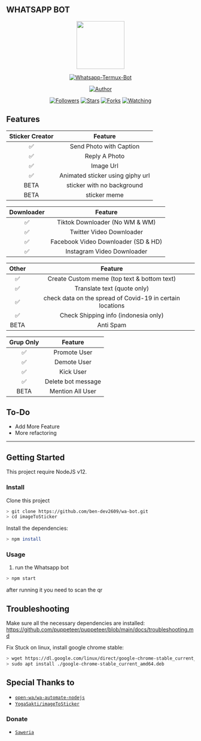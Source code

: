 ## WHATSAPP BOT

<p align="center">
<img src="https://avatars2.githubusercontent.com/u/70950474?s=400&u=6c56f74017c9eed3cc75b29367c06be0c3839bda&v=4" width="128" height="128"/>
</p>
<p align="center">
<a href="#"><img title="Whatsapp-Termux-Bot" src="https://img.shields.io/badge/Whatsapp Bot-green?colorA=%23ff0000&colorB=%23017e40&style=for-the-badge"></a>
</p>
<p align="center">
<a href="https://github.com/ben-dev2609"><img title="Author" src="https://img.shields.io/badge/Author-Ebenezer-red.svg?style=for-the-badge&logo=github"></a>
</p>
<p align="center">
<a href="https://github.com/ben-dev2609/followers"><img title="Followers" src="https://img.shields.io/github/followers/ben-dev2609?color=blue&style=flat-square"></a>
<a href="https://github.com/ben-dev2609/whatsapp-bott/stargazers/"><img title="Stars" src="https://img.shields.io/github/stars/ben-dev2609/whatsapp-bott?color=red&style=flat-square"></a>
<a href="https://github.com/ben-dev2609/whatsapp-bott/network/members"><img title="Forks" src="https://img.shields.io/github/forks/ben-dev2609/whatsapp-bott?color=red&style=flat-square"></a>
<a href="https://github.com/ben-dev2609/whatsapp-bott/watchers"><img title="Watching" src="https://img.shields.io/github/watchers/ben-dev2609/whatsapp-bott?label=Watchers&color=blue&style=flat-square"></a>
</p>













## Features

| Sticker Creator |                Feature           |
| :-----------: | :--------------------------------: |
|       ✅       | Send Photo with Caption          |
|       ✅       | Reply A Photo                    |
|       ✅       | Image Url                        |
|       ✅       | Animated sticker using giphy url |
|       BETA      | sticker with no background       |
|       BETA     | sticker meme      |


| Downloader |                     Feature                |
| :------------: | :---------------------------------------------: |
|       ✅        |   Tiktok Downloader (No WM & WM)              |
|       ✅        |   Twitter Video Downloader                    |
|       ✅        |   Facebook Video Downloader (SD & HD)         |
|       ✅      |   Instagram Video Downloader                  |


| Other  |                     Feature                     |
| :------------: | :---------------------------------------------: |
|       ✅        |   Create Custom meme (top text & bottom text)  |
|       ✅        |   Translate text (quote only)                  |
|       ✅        |   check data on the spread of Covid-19 in certain locations|
|       ✅        |   Check Shipping info (indonesia only)         |
|      BETA        |   Anti Spam                                   |


| Grup Only  |                     Feature                     |
| :------------: | :---------------------------------------------: |
|       ✅        |   Promote User                  |
|       ✅        |   Demote User                   |
|       ✅        |   Kick User                     |
|       ✅        |   Delete bot message            |
|       BETA       |   Mention All User      |

## To-Do
 - Add More Feature
 - More refactoring
 
---

## Getting Started

This project require NodeJS v12.

### Install
Clone this project

```bash
> git clone https://github.com/ben-dev2609/wa-bot.git
> cd imageToSticker
```

Install the dependencies:

```bash
> npm install
```

### Usage
1. run the Whatsapp bot

```bash
> npm start
```

after running it you need to scan the qr

## Troubleshooting
Make sure all the necessary dependencies are installed: https://github.com/puppeteer/puppeteer/blob/main/docs/troubleshooting.md

Fix Stuck on linux, install google chrome stable: 
```bash
> wget https://dl.google.com/linux/direct/google-chrome-stable_current_amd64.deb
> sudo apt install ./google-chrome-stable_current_amd64.deb
```

## Special Thanks to
* [`open-wa/wa-automate-nodejs`](https://github.com/open-wa/wa-automate-nodejs)
* [`YogaSakti/imageToSticker`](https://github.com/YogaSakti/imageToSticker)

### Donate
* [`Saweria`](https://saweria.co/donate/Ebenezer)
